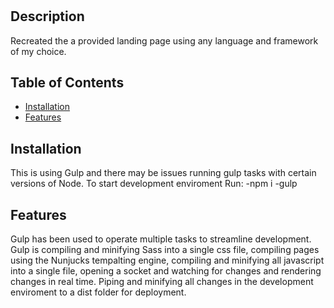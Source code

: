 # <Cardone Assessment>
## Description
Recreated the a provided landing page using any language and framework of my choice.

## Table of Contents
- [Installation](#installation)
- [Features](#features)

## Installation
This is using Gulp and there may be issues running gulp tasks with certain versions of Node.
To start development enviroment Run:
-npm i
-gulp

## Features
Gulp has been used to operate multiple tasks to streamline development.  Gulp is compiling and minifying Sass into  a single css file, compiling pages using the Nunjucks tempalting engine, compiling and minifying all javascript into a single file,  opening a socket and watching for changes and rendering changes in real time. Piping and minifying all changes in the development enviroment to a dist folder for deployment.